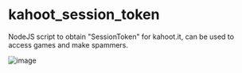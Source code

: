 # kahoot_session_token
NodeJS script to obtain "SessionToken" for kahoot.it, can be used to access games and make spammers.

![image](https://user-images.githubusercontent.com/117819064/217589181-e9e945c7-8841-49a0-851c-07a1f8af0c70.png)

